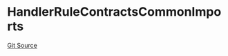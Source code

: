 # HandlerRuleContractsCommonImports
[Git Source](https://github.com/thrackle-io/tron/blob/e7a29d289e813f2ec0afb244343b31481470bf5f/src/client/token/handler/ruleContracts/HandlerRuleContractsCommonImports.sol)


